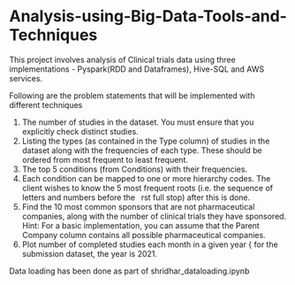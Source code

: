 # Analysis-using-Big-Data-Tools-and-Techniques

This project involves analysis of Clinical trials data using three implementations - Pyspark(RDD and Dataframes), Hive-SQL and AWS services. 

Following are the problem statements that will be implemented with different techniques

1. The number of studies in the dataset. You must ensure that you explicitly check distinct studies.
2. Listing the types (as contained in the Type column) of studies in the dataset along with
the frequencies of each type. These should be ordered from most frequent to least frequent.
3. The top 5 conditions (from Conditions) with their frequencies.
4. Each condition can be mapped to one or more hierarchy codes. The client wishes to know the 5
most frequent roots (i.e. the sequence of letters and numbers before the  rst full stop) after this is
done.
5. Find the 10 most common sponsors that are not pharmaceutical companies, along with the number
of clinical trials they have sponsored. Hint: For a basic implementation, you can assume that the
Parent Company column contains all possible pharmaceutical companies.
6. Plot number of completed studies each month in a given year { for the submission dataset, the year
is 2021. 


Data loading has been done as part of shridhar_dataloading.ipynb
